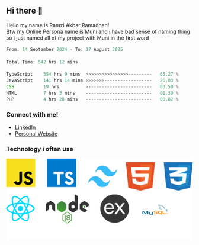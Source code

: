## Hi there 👋
Hello my name is Ramzi Akbar Ramadhan!\
Btw my Online Persona name is Muni and i have bad sense of naming thing so i just named all of my project with Muni in the first word
<!--START_SECTION:Muni-->

```Javascript
From: 14 September 2024 - To: 17 August 2025

Total Time: 542 hrs 12 mins

TypeScript    354 hrs 9 mins  >>>>>>>>>>>>>>>>---------   65.27 %
JavaScript    141 hrs 14 mins >>>>>>>------------------   26.03 %
CSS           19 hrs          >------------------------   03.50 %
HTML          7 hrs 3 mins    -------------------------   01.30 %
PHP           4 hrs 28 mins   -------------------------   00.82 %
```

<!--END_SECTION:Muni-->
### Connect with me!
* [LinkedIn](https://www.linkedin.com/in/ramzi-akbar-ramadhan-b8b05a243/)
* [Personal Website](https://www.muniporto.my.id/)
### Technology i often use
![Technology List](assets/techlist.png)
